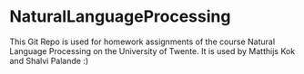 # NaturalLanguageProcessing
This Git Repo is used for homework assignments of the course Natural Language Processing on the University of Twente. It is used by Matthijs Kok and Shalvi Palande :)
